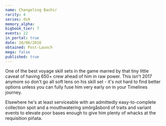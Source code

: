 ```yaml
---
name: Changeling Bashir
rarity: 4
series: ds9
memory_alpha:
bigbook_tier: 7
events: 22
in_portal: true
date: 18/06/2016
obtained: Post-Launch
mega: false
published: true
---
```


One of the best voyage skill sets in the game marred by that tiny little caveat of having 650+ crew ahead of him in raw power. This isn't 2017 anymore so don't go all soft lens on his skill set - it's not hard to find better options unless you can fully fuse him very early on in your Timelines journey. 

Elsewhere he's at least serviceable with an admittedly easy-to-complete collection spot and a mouthwatering smörgåsbord of traits and variant events to elevate poor bases enough to give him plenty of whacks at the requisition piñata.
